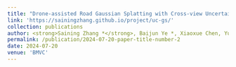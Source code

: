 ```yaml
---
title: "Drone-assisted Road Gaussian Splatting with Cross-view Uncertainty"
link: 'https://sainingzhang.github.io/project/uc-gs/'
collection: publications
author: <strong>Saining Zhang *</strong>, Baijun Ye *, Xiaoxue Chen, Yuantao Chen, Zongzheng Zhang, Cheng Peng, Yongliang Shi, Hao Zhao †
permalink: /publication/2024-07-20-paper-title-number-2
date: 2024-07-20
venue: 'BMVC'
---
```

